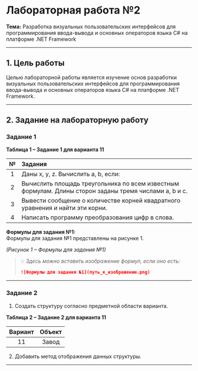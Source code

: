 # Лабораторная работа №2  
**Тема:** Разработка визуальных пользовательских интерфейсов для программирования ввода-вывода и основных операторов языка C# на платформе .NET Framework

---

## 1. Цель работы  

Целью лабораторной работы является изучение основ разработки визуальных пользовательских интерфейсов для программирования ввода-вывода и основных операторов языка C# на платформе .NET Framework.

---

## 2. Задание на лабораторную работу  

### Задание 1  

**Таблица 1 – Задание 1 для варианта 11**

| № | Задания |
|:-:|:--------|
| 1 | Даны x, y, z. Вычислить a, b, если: |
| 2 | Вычислить площадь треугольника по всем известным формулам. Длины сторон заданы тремя числами a, b и c. |
| 3 | Вывести сообщение о количестве корней квадратного уравнения и найти эти корни. |
| 4 | Написать программу преобразования цифр в слова. |

**Формулы для задания №1:**  
Формулы для задания №1 представлены на рисунке 1.  

*(Рисунок 1 – Формулы для задания №1)*

> 💡 *Здесь можно вставить изображение формул, если оно есть:*  
> ```markdown
> ![Формулы для задания №1](путь_к_изображению.png)
> ```

---

### Задание 2  

1. Создать структуру согласно предметной области варианта.  

**Таблица 2 – Задание 2 для варианта 11**

| Вариант | Объект |
|:--------:|:------:|
| 11 | Завод |

2. Добавить метод отображения данных структуры.

---

